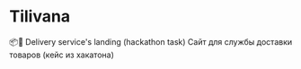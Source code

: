 # Tilivana
📦🚚 Delivery service's landing (hackathon task)
Сайт для службы доставки товаров (кейс из хакатона)
